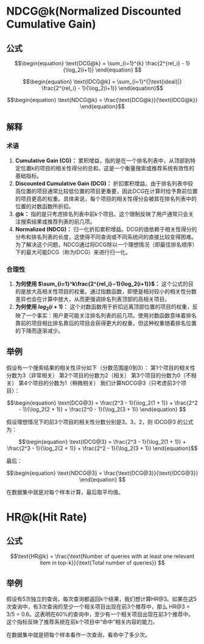 # NDCG@k(Normalized Discounted Cumulative Gain)

## 公式

$$\begin{equation}
\text{DCG@k} = \sum_{i=1}^{k} \frac{2^{rel_i} - 1}{\log_2(i+1)}
\end{equation}
$$

$$\begin{equation}
\text{IDCG@k} = \sum_{i=1}^{|\text{ideal}|} \frac{2^{rel_i} - 1}{\log_2(i+1)}
\end{equation}$$

$$\begin{equation}
\text{NDCG@k} = \frac{\text{DCG@k}}{\text{IDCG@k}}
\end{equation}$$

## 解释

### 术语

1. **Cumulative Gain (CG)：** 累积增益，指的是在一个排名列表中，从顶部到特定位置k的项目的相关性得分的总和。这是一个衡量搜索或推荐系统有效性的基础指标。
2. **Discounted Cumulative Gain (DCG)：** 折扣累积增益。由于排名列表中较高位置的项目通常比较低位置的项目更重要，因此DCG在计算时给予靠前位置的项目更高的权重。具体来说，每个项目的相关性得分会被其在排名列表中的位置的对数函数所折扣。
3. **@k：** 指的是只考虑排名列表中前k个项目。这个限制反映了用户通常只会关注搜索结果或推荐列表的前几项。
4. **Normalized (NDCG)：** 归一化折扣累积增益。DCG的值依赖于相关性得分的分布和排名列表的长度，这使得不同查询或不同系统间的直接比较变得困难。为了解决这个问题，NDCG通过将DCG除以一个理想情况（即最佳排名顺序）下的最大可能DCG（称为IDCG）来进行归一化。

### 合理性

1. **为何使用 $\sum_{i=1}^k\frac{2^{rel_i}−1}{log_2(i+1)}$：** 这个公式的目的是放大高相关性项目的权重。通过指数函数，即使是相对较小的相关性分数差异也会在计算中放大，从而更强调排名列表顶部的高相关项目。
2. **为何使用 $log⁡_2(i+1)$：** 这个对数函数用于折扣远离顶部位置的项目的权重，反映了一个事实：用户更可能关注排名列表的前几项。使用对数函数意味着排名靠前的项目相比排名靠后的项目会获得更大的权重，但这种权重随着排名位置的下降而逐渐减少。

## 举例

假设有一个搜索结果的相关性评分如下（分数范围是0到3）： 第1个项目的相关性分数为3（非常相关） 第2个项目的分数为2（相关） 第3个项目的分数为0（不相关） 第4个项目的分数为1（稍微相关） 我们计算NDCG@3（只考虑前3个项目）：

$$\begin{equation}
\text{DCG@3} = \frac{2^3 - 1}{\log_2(1 + 1)} + \frac{2^2 - 1}{\log_2(2 + 1)} + \frac{2^0 - 1}{\log_2(3 + 1)}
\end{equation}
$$

假设理想情况下的前3个项目的相关性分数分别是3，3，2，则 IDCG@3 的公式为：  

$$\begin{equation}
\text{IDCG@3} = \frac{2^3 - 1}{\log_2(1 + 1)} + \frac{2^3 - 1}{\log_2(2 + 1)} + \frac{2^2 - 1}{\log_2(3 + 1)}
\end{equation}$$

最后：

$$\begin{equation}
\text{NDCG@3} = \frac{\text{DCG@3}}{\text{IDCG@3}}
\end{equation}
$$

在数据集中就是对每个样本计算，最后取平均值。

# HR@k(Hit Rate)

## 公式

$$\text{HR@k} = \frac{\text{Number of queries with at least one relevant item in top-k}}{\text{Total number of queries}}
$$

## 举例

假设有5次独立的查询，每次查询都返回k个结果，我们想计算HR@3。如果在这5次查询中，有3次查询的至少一个相关项目出现在前3个推荐中，那么 HR@3 = 3/5 = 0.6。这表明在60%的查询中，至少有一个相关项目出现在前3个推荐中。这个指标反映了推荐系统在前k个项目中“命中”相关内容的能力。

在数据集中就是把每个样本看作一次查询，看命中了多少次。
